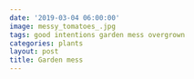 ```yaml
---
date: '2019-03-04 06:00:00'
image: messy_tomatoes_.jpg
tags: good intentions garden mess overgrown
categories: plants
layout: post
title: Garden mess
---
```


